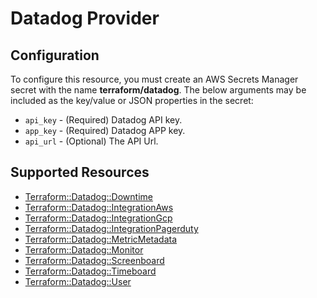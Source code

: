 # Datadog Provider

## Configuration

To configure this resource, you must create an AWS Secrets Manager secret with the name **terraform/datadog**. The below arguments may be included as the key/value or JSON properties in the secret:

* `api_key` - (Required) Datadog API key.
* `app_key` - (Required) Datadog APP key.
* `api_url` - (Optional) The API Url.


## Supported Resources

* [Terraform::Datadog::Downtime](docs/providers/datadog/Downtime.md)
* [Terraform::Datadog::IntegrationAws](docs/providers/datadog/IntegrationAws.md)
* [Terraform::Datadog::IntegrationGcp](docs/providers/datadog/IntegrationGcp.md)
* [Terraform::Datadog::IntegrationPagerduty](docs/providers/datadog/IntegrationPagerduty.md)
* [Terraform::Datadog::MetricMetadata](docs/providers/datadog/MetricMetadata.md)
* [Terraform::Datadog::Monitor](docs/providers/datadog/Monitor.md)
* [Terraform::Datadog::Screenboard](docs/providers/datadog/Screenboard.md)
* [Terraform::Datadog::Timeboard](docs/providers/datadog/Timeboard.md)
* [Terraform::Datadog::User](docs/providers/datadog/User.md)